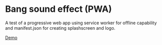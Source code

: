 # Bang sound effect (PWA)
A test of a progressive web app using service worker for offline capability 
and manifest.json for creating splashscreen and logo.

[Demo](ttps://eye1985.github.io/PWA/)
